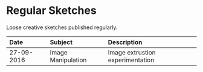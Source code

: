 # Regular Sketches

Loose creative sketches published regularly.


| **Date**                | **Subject**            | **Description**                        |
| :-----------------------|:---------------------- | :--------------------------------------|
| 27-09-2016              | Image Manipulation     | Image extrustion experimentation       |

